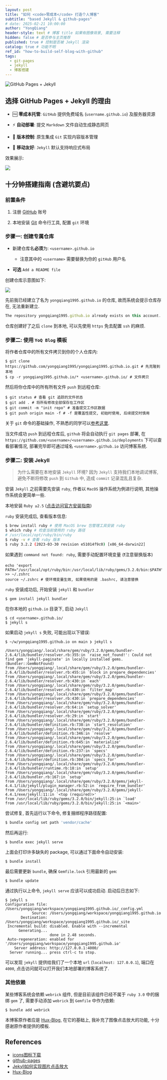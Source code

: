 ```yaml
---
layout: post
title: "如何 <code>零成本</code> 打造个人博客"
subtitle: "based Jekyll & github-pages"
# date: 2025-02-21 10:00:00
author: "YongQiang"
header-style: text # 博客 title 如果有图像背景, 需要注释
hidden: false # 是否参与主页推荐
published: true # 控制是否被 Jekyll 渲染
catalog: true # 功能不明
ref_id: "how-to-build-self-blog-with-github"
tags:
  - git-pages
  - jekyll
  - 博客搭建
---
```


![GitHub Pages + Jekyll](https://jekyllrb.com/img/logo-2x.png)

## 选择 GitHub Pages + Jekyll 的理由

- 🆓 **零成本托管**: `GitHub` 提供免费域名 (`username.github.io`) 及服务器资源

- ⚡ **自动部署**: 提交 `Markdown` 文件自动生成静态网页

- 🔄 **版本控制**: 原生集成 `Git` 实现内容版本管理

- 📱 **移动友好**: `Jekyll` 默认支持响应式布局

效果展示:

![](/img/in-post/yongqiang's-blog-homepage.png)

## 十分钟搭建指南 (含避坑要点)

### 前置条件

1. 注册 [GitHub](https://github.com) 账号

2. 本地安装 [Git](https://git-scm.com/) 命令行工具, 配置 `git` 环境


### 步骤一: 创建专属仓库

- 新建仓库名**必须**为: `<username>.github.io`
  - 注意其中的 `<username>` 需要替换为你的 `gitHub` 用户名

- **可选** `Add a README file`

创建仓库示意图如下:

![](/img/in-post//create-repository.png)

先前我已经建立了名为 `yongqiang1995.github.io` 的仓库, 故而系统会提示仓库存在, 无法重新建立.

```js
The repository yongqiang1995.github.io already exists on this account.
```

仓库创建好了之后 `clone` 到本地, 可以先使用 `https` 免去配置 `ssh` 的麻烦.

### 步骤二: 使用 `YoQ Blog` 模板

将作者仓库中的所有文件拷贝到你的个人仓库内:

```shell
$ git clone https://github.com/yongqiang1995/yongqiang1995.github.io.git # 先克隆到本地
$ cp -r yongqiang1995.github.io/* <username>.github.io/ # 文件拷贝
```

然后将你仓库中的所有所有文件 `push` 到远程仓库:

```shell
$ git status # 查看 git 追踪的文件状态
$ git add . # 将所有修改全部保存在工作区
$ git commit -m "init repo" # 准备提交工作区数据
$ git push origin main -f # -f 是覆盖性提交, 初始时使用, 后续提交时慎用
```

关于 `git` 命令的基础操作, 不熟悉的同学可以[参考这里](https://www.runoob.com/git/git-basic-operations.html).

当文件成功 `push` 到远程仓库后, `github` 将会自动执行 `git pages` 部署, 在 `https://github.com/<username>/<username>.github.io/deployments` 下可以查看部署情况, 部署完毕即可通过域名 `<username>.github.io` 访问博客系统.

### 步骤二: 安装 Jekyll

> 为什么需要在本地安装 `Jekyll` 环境? 因为 `Jekyll` 支持我们本地调试博客, 避免不断将修改 `push` 到 `Github` 中, 造成 `commit` 记录混乱且复杂.

安装 `Jekyll` 之前需要先安装 `ruby`, 作者以 `MacOS` 操作系统为例进行说明, 其他操作系统会更简单一些.

本地安装 `Ruby ≥2.5` ([点击访问官方安装指南](https://www.ruby-lang.org/zh_cn/documentation/installation/))

`ruby` 安装完成后, 查看版本信息:

```sh
$ brew install ruby # 使用 MacOS brew 包管理工具安装 ruby
$ which ruby # 检查当前使用的 ruby 路径
# /usr/local/opt/ruby/bin/ruby
$ ruby -v # 查看 ruby 版本
$ ruby 3.2.2 (2023-03-30 revision e51014f9c0) [x86_64-darwin22]
```

如果遇到 `command not found: ruby`, 需要手动配置环境变量 (❗️注意替换版本)

```shell
echo 'export PATH="/usr/local/opt/ruby/bin:/usr/local/lib/ruby/gems/3.2.0/bin:$PATH"' >> ~/.zshrc
source ~/.zshrc # 使环境变量生效, 如果使用的是 .bashrc, 请注意替换 
```

`ruby` 安装成功后, 开始安装 `jekyll` 和 `bundler`

```shell
$ gem install jekyll bundler
```

在你本地的 `github.io` 目录下, 启动 `Jekyll`

```shell
$ cd <username>.github.io/
$ jekyll s
```

如果启动 `jekyll s` 失败, 可能出现以下错误:

```shell
$ ~/w/yongqiang1995.github.io on main ❯ jekyll s

/Users/yongqiang/.local/share/gem/ruby/3.2.0/gems/bundler-2.6.4/lib/bundler/resolver.rb:355:in `raise_not_found!': Could not find gem 'jekyll-paginate' in locally installed gems. (Bundler::GemNotFound)
from /Users/yongqiang/.local/share/gem/ruby/3.2.0/gems/bundler-2.6.4/lib/bundler/resolver.rb:455:in `block in prepare_dependencies'
from /Users/yongqiang/.local/share/gem/ruby/3.2.0/gems/bundler-2.6.4/lib/bundler/resolver.rb:430:in `each'
from /Users/yongqiang/.local/share/gem/ruby/3.2.0/gems/bundler-2.6.4/lib/bundler/resolver.rb:430:in `filter_map'
from /Users/yongqiang/.local/share/gem/ruby/3.2.0/gems/bundler-2.6.4/lib/bundler/resolver.rb:430:in `prepare_dependencies'
from /Users/yongqiang/.local/share/gem/ruby/3.2.0/gems/bundler-2.6.4/lib/bundler/resolver.rb:64:in `setup_solver'
from /Users/yongqiang/.local/share/gem/ruby/3.2.0/gems/bundler-2.6.4/lib/bundler/resolver.rb:29:in `start'
from /Users/yongqiang/.local/share/gem/ruby/3.2.0/gems/bundler-2.6.4/lib/bundler/definition.rb:738:in `start_resolution'
from /Users/yongqiang/.local/share/gem/ruby/3.2.0/gems/bundler-2.6.4/lib/bundler/definition.rb:346:in `resolve'
from /Users/yongqiang/.local/share/gem/ruby/3.2.0/gems/bundler-2.6.4/lib/bundler/definition.rb:645:in `materialize'
from /Users/yongqiang/.local/share/gem/ruby/3.2.0/gems/bundler-2.6.4/lib/bundler/definition.rb:237:in `specs'
from /Users/yongqiang/.local/share/gem/ruby/3.2.0/gems/bundler-2.6.4/lib/bundler/definition.rb:304:in `specs_for'
from /Users/yongqiang/.local/share/gem/ruby/3.2.0/gems/bundler-2.6.4/lib/bundler/runtime.rb:18:in `setup'
from /Users/yongqiang/.local/share/gem/ruby/3.2.0/gems/bundler-2.6.4/lib/bundler.rb:167:in `setup'
from /Users/yongqiang/.local/share/gem/ruby/3.2.0/gems/jekyll-4.4.1/lib/jekyll/plugin_manager.rb:52:in `require_from_bundler'
from /Users/yongqiang/.local/share/gem/ruby/3.2.0/gems/jekyll-4.4.1/exe/jekyll:11:in `<top (required)>'
from /usr/local/lib/ruby/gems/3.2.0/bin/jekyll:25:in `load'
from /usr/local/lib/ruby/gems/3.2.0/bin/jekyll:25:in `<main>'
```

尝试修复, 首先运行以下命令, 修复捆绑程序路径配置:

```sh
$ bundle config set path 'vendor/cache'
```

然后再运行:

```shell
$ bundle exec jekyll serve
```

上面会打印许多缺失的 package, 可以通过下面命令自动安装:

```shell
$ bundle install
```

最后需要更新 `bundle`,  确保 `Gemfile.lock` 引用最新的 `gem`:

```shell
$ bundle update
```

通过执行以上命令, `jekyll serve` 应该可以成功启动. 启动后日志如下: 

```shell
$ jekyll s
Configuration file: /Users/yongqiang/workspace/yongqiang1995.github.io/_config.yml
            Source: /Users/yongqiang/workspace/yongqiang1995.github.io
       Destination: /Users/yongqiang/workspace/yongqiang1995.github.io/_site
 Incremental build: disabled. Enable with --incremental
      Generating...
                    done in 2.48 seconds.
 Auto-regeneration: enabled for '/Users/yongqiang/workspace/yongqiang1995.github.io'
    Server address: http://127.0.0.1:4000/
  Server running... press ctrl-c to stop.
```

可以发现 `jekyll` 提供给我们了一个本地 `url` (`localhost: 127.0.0.1`), 端口在 `4000`, 点击访问就可以打开我们本地部署的博客系统了.

### 其他依赖

某些博客系统会依赖 `webrick` 组件, 但是目前该组件已经不属于 `ruby 3.0` 中的捆绑 `gem` 了, 需要手动添加 `webrick` 到 `Gemfile` 中作为依赖:

```shell
$ bundle add webrick
```

本博客原作者应是 [Hux-Blog](https://github.com/Huxpro/huxpro.github.io), 在它的基础上, 我补充了图像点击放大的功能, 十分感谢原作者提供的模板.

References
----------

- [icons图标下载](https://igoutu.cn/icons/set/github)
- [github-pages](https://pages.github.com/)
- [Jekyll如何实现图片点击放大](https://blog.walterlv.com/post/create-click-to-zoom-image-for-web-pages.html)
- [Hux-Blog](https://github.com/Huxpro/huxpro.github.io)
